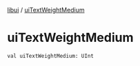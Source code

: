 [libui](README.md) / [uiTextWeightMedium](ui-text-weight-medium.md)

# uiTextWeightMedium

`val uiTextWeightMedium: UInt`